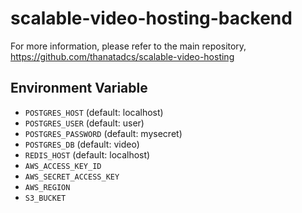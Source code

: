 # scalable-video-hosting-backend
For more information, please refer to the main repository, https://github.com/thanatadcs/scalable-video-hosting
## Environment Variable
- `POSTGRES_HOST` (default: localhost)
- `POSTGRES_USER` (default: user)
- `POSTGRES_PASSWORD` (default: mysecret)
- `POSTGRES_DB` (default: video)
- `REDIS_HOST` (default: localhost)
- `AWS_ACCESS_KEY_ID`
- `AWS_SECRET_ACCESS_KEY`
- `AWS_REGION`
- `S3_BUCKET` 

